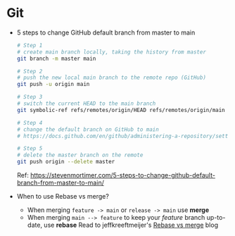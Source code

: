 # Git


- 5 steps to change GitHub default branch from master to main

    ```bash
    # Step 1 
    # create main branch locally, taking the history from master
    git branch -m master main
    
    # Step 2 
    # push the new local main branch to the remote repo (GitHub) 
    git push -u origin main
    
    # Step 3
    # switch the current HEAD to the main branch
    git symbolic-ref refs/remotes/origin/HEAD refs/remotes/origin/main
    
    # Step 4
    # change the default branch on GitHub to main
    # https://docs.github.com/en/github/administering-a-repository/setting-the-default-branch
    
    # Step 5
    # delete the master branch on the remote
    git push origin --delete master
    ```
    Ref: https://stevenmortimer.com/5-steps-to-change-github-default-branch-from-master-to-main/

- When to use Rebase vs merge?
  - When merging `feature -> main` or `release -> main` use **merge**
  - When merging `main --> feature` to keep your _feature_ branch up-to-date, use **rebase**
  Read to jeffkreeftmeijer's [Rebase vs merge](https://jeffkreeftmeijer.com/git-rebase/) blog
